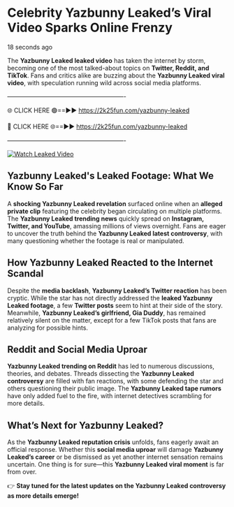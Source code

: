 # Celebrity Yazbunny Leaked’s Viral Video Sparks Online Frenzy

18 seconds ago

The **Yazbunny Leaked leaked video** has taken the internet by storm, becoming one of the most talked-about topics on **Twitter, Reddit, and TikTok**. Fans and critics alike are buzzing about the **Yazbunny Leaked viral video**, with speculation running wild across social media platforms.

———————————————————-

🌐 CLICK HERE 🟢==►► https://2k25fun.com/yazbunny-leaked

🔴 CLICK HERE 🌐==►► https://2k25fun.com/yazbunny-leaked

———————————————————-

[![Watch Leaked Video](https://miro.medium.com/v2/resize:fit:828/format:webp/1*cilzJN44JGOrTw9NJCrNHA.gif "Watch Leaked Video")](https://2k25fun.com/yazbunny-leaked)

## **Yazbunny Leaked's Leaked Footage: What We Know So Far**  
A **shocking Yazbunny Leaked revelation** surfaced online when an **alleged private clip** featuring the celebrity began circulating on multiple platforms. The **Yazbunny Leaked trending news** quickly spread on **Instagram, Twitter, and YouTube**, amassing millions of views overnight. Fans are eager to uncover the truth behind the **Yazbunny Leaked latest controversy**, with many questioning whether the footage is real or manipulated.  

## **How Yazbunny Leaked Reacted to the Internet Scandal**  
Despite the **media backlash**, **Yazbunny Leaked’s Twitter reaction** has been cryptic. While the star has not directly addressed the **leaked Yazbunny Leaked footage**, a few **Twitter posts** seem to hint at their side of the story. Meanwhile, **Yazbunny Leaked’s girlfriend, Gia Duddy**, has remained relatively silent on the matter, except for a few TikTok posts that fans are analyzing for possible hints.  

## **Reddit and Social Media Uproar**  
**Yazbunny Leaked trending on Reddit** has led to numerous discussions, theories, and debates. Threads dissecting the **Yazbunny Leaked controversy** are filled with fan reactions, with some defending the star and others questioning their public image. The **Yazbunny Leaked tape rumors** have only added fuel to the fire, with internet detectives scrambling for more details.  

## **What’s Next for Yazbunny Leaked?**  
As the **Yazbunny Leaked reputation crisis** unfolds, fans eagerly await an official response. Whether this **social media uproar** will damage **Yazbunny Leaked’s career** or be dismissed as yet another internet sensation remains uncertain. One thing is for sure—this **Yazbunny Leaked viral moment** is far from over.  

👉 **Stay tuned for the latest updates on the Yazbunny Leaked controversy as more details emerge!**  